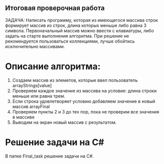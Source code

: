 ## Итоговая проверочная работа
ЗАДАЧА:
Написать программу, которая из имеющегося массива строк формирует массив из строк, длина которых меньше либо равна 3 символа. Первоначальный массив можно ввести с клавиатуры, либо задать на старте выполнения алгоритма. При решение не рекомендуется пользоваться коллекциями, лучше обойтись исключительно массивами.


# Описание алгоритма:
  1. Создаем массив из элеметов, которые ввел пользователь arrayStrings[value] 
  2. Проверяем каждое значение из массива на условие: длина строки меньше или равна трем.
  3. Если строка удовлетворяет условию добавляем значение в новый массив arrayFinal
  4. Проверяем пункты 2 и 3 до тех пор, пока не проверим все значения в массиве
  5. Выводим на экран новый массив с результатом.

# Решение задачи на C#
В папке Final_task решение задачи на C#.
